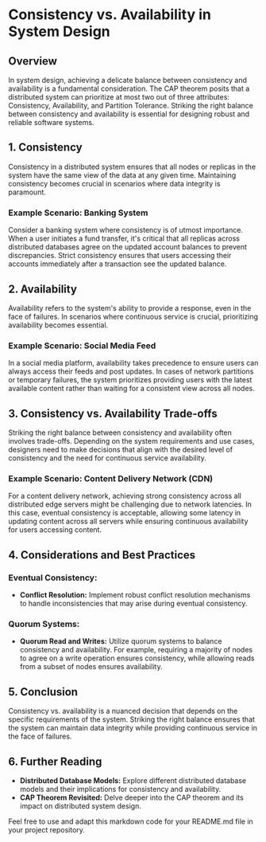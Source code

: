 # Consistency vs. Availability in System Design

## Overview

In system design, achieving a delicate balance between consistency and availability is a fundamental consideration. The CAP theorem posits that a distributed system can prioritize at most two out of three attributes: Consistency, Availability, and Partition Tolerance. Striking the right balance between consistency and availability is essential for designing robust and reliable software systems.

## 1. Consistency

Consistency in a distributed system ensures that all nodes or replicas in the system have the same view of the data at any given time. Maintaining consistency becomes crucial in scenarios where data integrity is paramount.

### Example Scenario: Banking System

Consider a banking system where consistency is of utmost importance. When a user initiates a fund transfer, it's critical that all replicas across distributed databases agree on the updated account balances to prevent discrepancies. Strict consistency ensures that users accessing their accounts immediately after a transaction see the updated balance.

## 2. Availability

Availability refers to the system's ability to provide a response, even in the face of failures. In scenarios where continuous service is crucial, prioritizing availability becomes essential.

### Example Scenario: Social Media Feed

In a social media platform, availability takes precedence to ensure users can always access their feeds and post updates. In cases of network partitions or temporary failures, the system prioritizes providing users with the latest available content rather than waiting for a consistent view across all nodes.

## 3. Consistency vs. Availability Trade-offs

Striking the right balance between consistency and availability often involves trade-offs. Depending on the system requirements and use cases, designers need to make decisions that align with the desired level of consistency and the need for continuous service availability.

### Example Scenario: Content Delivery Network (CDN)

For a content delivery network, achieving strong consistency across all distributed edge servers might be challenging due to network latencies. In this case, eventual consistency is acceptable, allowing some latency in updating content across all servers while ensuring continuous availability for users accessing content.

## 4. Considerations and Best Practices

### Eventual Consistency:

- **Conflict Resolution:**
  Implement robust conflict resolution mechanisms to handle inconsistencies that may arise during eventual consistency.

### Quorum Systems:

- **Quorum Read and Writes:**
  Utilize quorum systems to balance consistency and availability. For example, requiring a majority of nodes to agree on a write operation ensures consistency, while allowing reads from a subset of nodes ensures availability.

## 5. Conclusion

Consistency vs. availability is a nuanced decision that depends on the specific requirements of the system. Striking the right balance ensures that the system can maintain data integrity while providing continuous service in the face of failures.

## 6. Further Reading

- **Distributed Database Models:**
  Explore different distributed database models and their implications for consistency and availability.
- **CAP Theorem Revisited:**
  Delve deeper into the CAP theorem and its impact on distributed system design.

Feel free to use and adapt this markdown code for your README.md file in your project repository.
